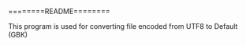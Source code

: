 ========README========


This program is used for converting file encoded from UTF8 to Default (GBK)
